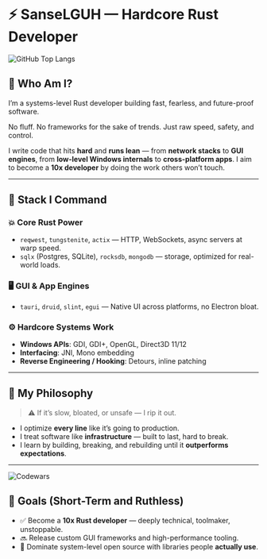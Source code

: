 # ⚡ SanseLGUH — Hardcore Rust Developer

![GitHub Top Langs](https://github-readme-stats.vercel.app/api/top-langs/?username=SanseLGUH&langs_count=5&layout=compact&theme=github_dark&hide_border=true)

## 🧠 Who Am I?

I’m a systems-level Rust developer building fast, fearless, and future-proof software.

No fluff. No frameworks for the sake of trends. Just raw speed, safety, and control.

I write code that hits **hard** and **runs lean** — from **network stacks** to **GUI engines**, from **low-level Windows internals** to **cross-platform apps**. I aim to become a **10x developer** by doing the work others won’t touch.

---

## 🔧 Stack I Command

### 💥 Core Rust Power
- `reqwest`, `tungstenite`, `actix` — HTTP, WebSockets, async servers at warp speed.
- `sqlx` (Postgres, SQLite), `rocksdb`, `mongodb` — storage, optimized for real-world loads.

### 🖥 GUI & App Engines
- `tauri`, `druid`, `slint`, `egui` — Native UI across platforms, no Electron bloat.
  
### ⚙️ Hardcore Systems Work
- **Windows APIs**: GDI, GDI+, OpenGL, Direct3D 11/12
- **Interfacing**: JNI, Mono embedding
- **Reverse Engineering / Hooking**: Detours, inline patching

---

## 🧨 My Philosophy

> ⚠️ If it’s slow, bloated, or unsafe — I rip it out.

- I optimize **every line** like it’s going to production.
- I treat software like **infrastructure** — built to last, hard to break.
- I learn by building, breaking, and rebuilding until it **outperforms expectations**.

---

![Codewars](https://github.r2v.ch/codewars?user=SanseLGUH)

## 🧬 Goals (Short-Term and Ruthless)
- ✅ Become a **10x Rust developer** — deeply technical, toolmaker, unstoppable.
- 🔜 Release custom GUI frameworks and high-performance tooling.
- 🚀 Dominate system-level open source with libraries people **actually use**.
